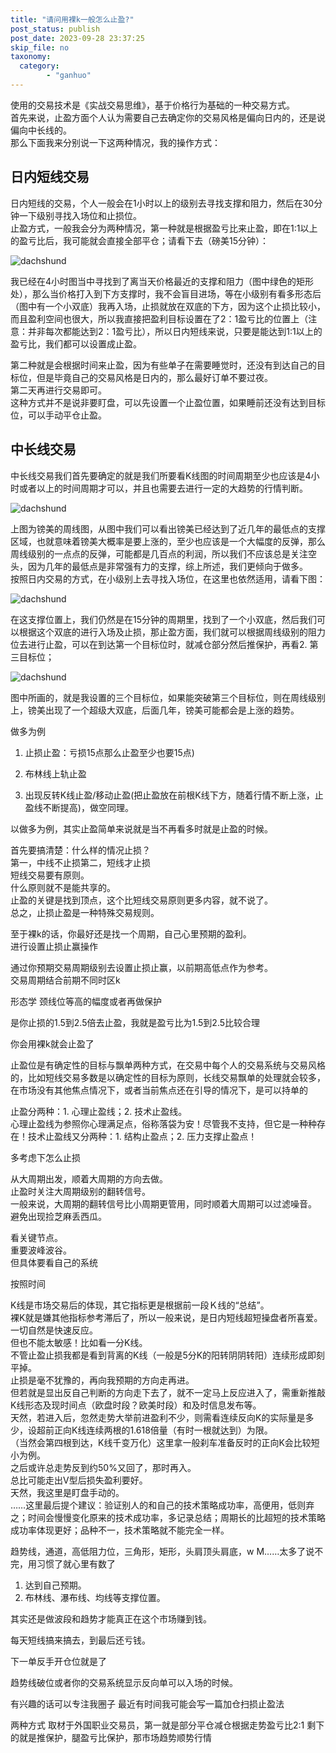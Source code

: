 ```yaml
---
title: "请问用裸k一般怎么止盈?"
post_status: publish
post_date: 2023-09-28 23:37:25
skip_file: no
taxonomy:
  category:
        - "ganhuo"
---
```


使用的交易技术是《实战交易思维》，基于价格行为基础的一种交易方式。  
首先来说，止盈方面个人认为需要自己去确定你的交易风格是偏向日内的，还是说偏向中长线的。  
那么下面我来分别说一下这两种情况，我的操作方式：

## 日内短线交易

日内短线的交易，个人一般会在1小时以上的级别去寻找支撑和阻力，然后在30分钟一下级别寻找入场位和止损位。  
止盈方式，一般我会分为两种情况，第一种就是根据盈亏比来止盈，即在1:1以上的盈亏比后，我可能就会直接全部平仓；请看下去（磅美15分钟）：

![dachshund](https://cdn.fendou.la/funstoutiao/2020/11/143547567.png)

我已经在4小时图当中寻找到了离当天价格最近的支撑和阻力（图中绿色的矩形处），那么当价格打入到下方支撑时，我不会盲目进场，等在小级别有看多形态后（图中有一个小双底）我再入场，止损就放在双底的下方，因为这个止损比较小，而且盈利空间也很大，所以我直接把盈利目标设置在了2：1盈亏比的位置上（注意：并非每次都能达到2：1盈亏比），所以日内短线来说，只要是能达到1:1以上的盈亏比，我们都可以设置成止盈。

第二种就是会根据时间来止盈，因为有些单子在需要睡觉时，还没有到达自己的目标位，但是毕竟自己的交易风格是日内的，那么最好订单不要过夜。  
第二天再进行交易即可。  
这种方式并不是说非要盯盘，可以先设置一个止盈位置，如果睡前还没有达到目标位，可以手动平仓止盈。

## 中长线交易

中长线交易我们首先要确定的就是我们所要看K线图的时间周期至少也应该是4小时或者以上的时间周期才可以，并且也需要去进行一定的大趋势的行情判断。

![dachshund](https://cdn.fendou.la/funstoutiao/2020/11/144506536.png)

上图为镑美的周线图，从图中我们可以看出镑美已经达到了近几年的最低点的支撑区域，也就意味着镑美大概率是要上涨的，至少也应该是一个大幅度的反弹，那么周线级别的一点点的反弹，可能都是几百点的利润，所以我们不应该总是关注空头，因为几年的最低点是非常强有力的支撑，综上所述，我们更倾向于做多。  
按照日内交易的方式，在小级别上去寻找入场位，在这里也依然适用，请看下图：

![dachshund](https://cdn.fendou.la/funstoutiao/2020/11/145038989.png)

在这支撑位置上，我们仍然是在15分钟的周期里，找到了一个小双底，然后我们可以根据这个双底的进行入场及止损，那止盈方面，我们就可以根据周线级别的阻力位去进行止盈，可以在到达第一个目标位时，就减仓部分然后推保护，再看2. 第三目标位；

![dachshund](https://cdn.fendou.la/funstoutiao/2020/11/145454130.png)

图中所画的，就是我设置的三个目标位，如果能突破第三个目标位，则在周线级别上，镑美出现了一个超级大双底，后面几年，镑美可能都会是上涨的趋势。

做多为例

1. 止损止盈：亏损15点那么止盈至少也要15点)
    
2. 布林线上轨止盈
    
3. 出现反转K线止盈/移动止盈(把止盈放在前根K线下方，随着行情不断上涨，止盈线不断提高)，做空同理。

以做多为例，其实止盈简单来说就是当不再看多时就是止盈的时候。

首先要搞清楚：什么样的情况止损？  
第一，中线不止损第二，短线才止损  
短线交易要有原则。  
什么原则就不是能共享的。  
止盈的关键是找到顶点，这个比短线交易原则更多内容，就不说了。  
总之，止损止盈是一种特殊交易规则。

至于裸k的话，你最好还是找一个周期，自己心里预期的盈利。  
进行设置止损止赢操作

通过你预期交易周期级别去设置止损止赢，以前期高低点作为参考。  
交易周期结合前期不同时区k

形态学 颈线位等高的幅度或者再做保护

是你止损的1.5到2.5倍去止盈，我就是盈亏比为1.5到2.5比较合理

你会用裸k就会止盈了

止盈位是有确定性的目标与飘单两种方式，在交易中每个人的交易系统与交易风格的，比如短线交易多数是以确定性的目标为原则，长线交易飘单的处理就会较多，在市场没有其他焦点情况下，或者当前焦点还在引导的情况下，是可以持单的

止盈分两种：1. 心理止盈线；2. 技术止盈线。  
心理止盈线为参照你心理满足点，俗称落袋为安！尽管我不支持，但它是一种种存在！技术止盈线又分两种：1. 结构止盈点；2. 压力支撑止盈点！

多考虑下怎么止损

从大周期出发，顺着大周期的方向去做。  
止盈时关注大周期级别的翻转信号。  
一般来说，大周期的翻转信号比小周期更管用，同时顺着大周期可以过滤噪音。  
避免出现捡芝麻丢西瓜。

看关键节点。  
重要波峰波谷。  
但具体要看自己的系统

按照时间

K线是市场交易后的体现，其它指标更是根据前一段Ｋ线的“总结”。  
裸K就是嫌其他指标参考滞后了，所以一般来说，是日内短线超短操盘者所喜爱。  
一切自然是快速反应。  
但也不能太敏感！比如看一分K线。  
不管止盈止损我都是看到背离的K线（一般是5分K的阳转阴阴转阳）连续形成即刻平掉。  
止损是毫不犹豫的，再向我预期的方向走再进。  
但若就是显出反自己判断的方向走下去了，就不一定马上反应进入了，需重新推敲K线形态及现时间点（欧盘时段？欧美时段）和及时信息发布等。  
天然，若进入后，忽然走势大举前进盈利不少，则需看连续反向K的实际量是多少，设超前正向K线连续两根的1.618倍量（有时一根就达到）为限。  
（当然会第四根到达，K线千变万化）这里拿一般刹车准备反时的正向K会比较短小为例。  
之后或许总走势反到约50%又回了，那时再入。  
总比可能走出V型后损失盈利要好。  
天然，我这里是盯盘手动的。  
……这里最后提个建议：验证别人的和自己的技术策略成功率，高便用，低则弃之；时间会慢慢变化原来的技术成功率，多记录总结；周期长的比超短的技术策略成功率体现更好；品种不一，技术策略就不能完全一样。

趋势线，通道，高低阻力位，三角形，矩形，头肩顶头肩底，w M……太多了说不完，用习惯了就心里有数了

1. 达到自己预期。
2. 布林线、瀑布线、均线等支撑位置。

其实还是做波段和趋势才能真正在这个市场赚到钱。

每天短线搞来搞去，到最后还亏钱。

下一单反手开仓位就是了

趋势线破位或者你的交易系统显示反向单可以入场的时候。

有兴趣的话可以专注我圈子 最近有时间我可能会写一篇加仓扫损止盈法

两种方式 取材于外国职业交易员，第一就是部分平仓减仓根据走势盈亏比2:1 剩下的就是推保护，腿盈亏比保护，那市场趋势顺势行情
